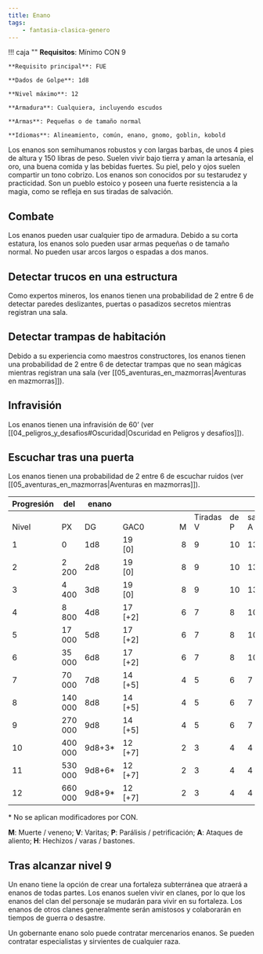 ```yaml
---
title: Enano
tags:
    - fantasia-clasica-genero
---
```


!!! caja ""
    **Requisitos**: Mínimo CON 9

    **Requisito principal**: FUE

    **Dados de Golpe**: 1d8

    **Nivel máximo**: 12

    **Armadura**: Cualquiera, incluyendo escudos

    **Armas**: Pequeñas o de tamaño normal
    
    **Idiomas**: Alineamiento, común, enano, gnomo, goblin, kobold

Los enanos son semihumanos robustos y con largas barbas, de unos 4 pies de altura y 150 libras de peso. Suelen vivir bajo tierra y aman la artesanía, el oro, una buena comida y las bebidas fuertes. Su piel, pelo y ojos suelen compartir un tono cobrizo. Los enanos son conocidos por su testarudez y practicidad. Son un pueblo estoico y poseen una fuerte resistencia a la magia, como se refleja en sus tiradas de salvación.

## Combate
Los enanos pueden usar cualquier tipo de armadura. Debido a su corta estatura, los enanos solo pueden usar armas pequeñas o de tamaño normal. No pueden usar arcos largos o espadas
a dos manos.

## Detectar trucos en una estructura
Como expertos mineros, los enanos tienen una probabilidad de 2 entre 6 de detectar paredes deslizantes, puertas o pasadizos secretos mientras registran una sala.

## Detectar trampas de habitación
Debido a su experiencia como maestros constructores, los enanos tienen una probabilidad de 2 entre 6 de detectar trampas que no sean mágicas mientras registran una sala (ver [[05_aventuras_en_mazmorras|Aventuras en mazmorras]]).

## Infravisión
Los enanos tienen una infravisión de 60’ (ver [[04_peligros_y_desafios#Oscuridad|Oscuridad en Peligros y desafíos]]).

## Escuchar tras una puerta
Los enanos tienen una probabilidad de 2 entre 6 de escuchar ruidos (ver [[05_aventuras_en_mazmorras|Aventuras en mazmorras]]).

| Progresión | del     | enano  |          | <div style="width:70px" /> |              |         |                | <div style="width:70px" /> |
| ---------- | ------- | ------ | -------- | -------------------------: | ------------ | ------- | -------------- | :------------------------- |
| <br>Nivel  | <br>PX  | <br>DG | <br>GAC0 |                      <br>M | Tiradas<br>V | de<br>P | salvación<br>A | <br>H                      |
| 1          | 0       | 1d8    | 19 [0]   |                          8 | 9            | 10      | 13             | 12                         |
| 2          | 2 200   | 2d8    | 19 [0]   |                          8 | 9            | 10      | 13             | 12                         |
| 3          | 4 400   | 3d8    | 19 [0]   |                          8 | 9            | 10      | 13             | 12                         |
| 4          | 8 800   | 4d8    | 17 [+2]  |                          6 | 7            | 8       | 10             | 10                         |
| 5          | 17 000  | 5d8    | 17 [+2]  |                          6 | 7            | 8       | 10             | 10                         |
| 6          | 35 000  | 6d8    | 17 [+2]  |                          6 | 7            | 8       | 10             | 10                         |
| 7          | 70 000  | 7d8    | 14 [+5]  |                          4 | 5            | 6       | 7              | 8                          |
| 8          | 140 000 | 8d8    | 14 [+5]  |                          4 | 5            | 6       | 7              | 8                          |
| 9          | 270 000 | 9d8    | 14 [+5]  |                          4 | 5            | 6       | 7              | 8                          |
| 10         | 400 000 | 9d8+3* | 12 [+7]  |                          2 | 3            | 4       | 4              | 6                          |
| 11         | 530 000 | 9d8+6* | 12 [+7]  |                          2 | 3            | 4       | 4              | 6                          |
| 12         | 660 000 | 9d8+9* | 12 [+7]  |                          2 | 3            | 4       | 4              | 6                          |

  \* No se aplican modificadores por CON.
  
  **M**: Muerte / veneno; **V**:   Varitas;  **P**: Parálisis / petrificación; **A**: Ataques de aliento;  **H**: Hechizos / varas / bastones.

## Tras alcanzar nivel 9
Un enano tiene la opción de crear una fortaleza subterránea que atraerá a enanos de todas partes. Los enanos suelen vivir en clanes, por lo que los enanos del clan del personaje se mudarán para vivir en su fortaleza. Los enanos de otros clanes generalmente serán amistosos y colaborarán en tiempos de guerra o desastre.

Un gobernante enano solo puede contratar mercenarios enanos. Se pueden contratar especialistas y sirvientes de cualquier raza.
